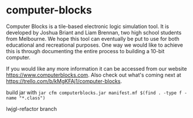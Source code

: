 # computer-blocks

Computer Blocks is a tile-based electronic logic simulation tool.
It is developed by Joshua Briant and Liam Brennan, two high school students from Melbourne.
We hope this tool can eventually be put to use for both educational and recreational purposes. One way we would like to achieve this is through documenting the entire process to building a 10-bit computer.

If you would like any more information it can be accessed from our website https://www.computerblocks.com.
Also check out what's coming next at https://trello.com/b/kMgKFAj1/computer-blocks.

build jar with `jar cfm computerblocks.jar manifest.mf $(find . -type f -name "*.class")`

lwjgl-refactor branch
